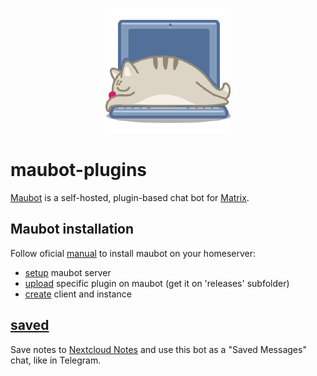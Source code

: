 <p align="center">
  <picture>
    <img src="./assets/maubot.png" alt="maubot">
  </picture>
</p>

# maubot-plugins

[Maubot](https://github.com/maubot/maubot) is a self-hosted, plugin-based chat bot for [Matrix](https://matrix.org).

## Maubot installation

Follow oficial [manual](https://docs.mau.fi/maubot/index.html) to install maubot on your homeserver:
  
- [setup](https://docs.mau.fi/maubot/usage/setup/index.html) maubot server
- [upload](https://docs.mau.fi/maubot/usage/basic.html#uploading-plugins) specific plugin on maubot (get it on 'releases' subfolder)
- [create](https://docs.mau.fi/maubot/usage/basic.html#creating-clients) client and instance

## [saved](https://alsvartr.github.io/maubot-plugins/saved)

Save notes to [Nextcloud Notes](https://apps.nextcloud.com/apps/notes) and use this bot as a "Saved Messages" chat, like in Telegram.